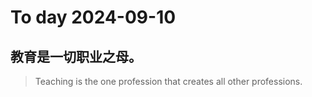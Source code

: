 
# To day 2024-09-10


## 教育是一切职业之母。
> Teaching is the one profession that creates all other professions.

    